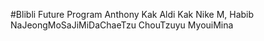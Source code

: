#Blibli Future Program
Anthony
Kak Aldi 
Kak Nike
M, Habib
NaJeongMoSaJiMiDaChaeTzu
ChouTzuyu
MyouiMina


